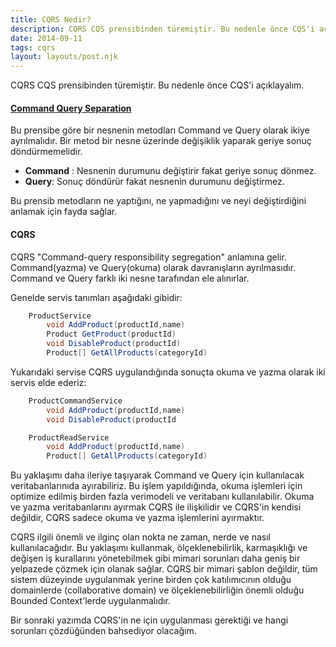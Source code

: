 ```yaml
---
title: CQRS Nedir?
description: CQRS CQS prensibinden türemiştir. Bu nedenle önce CQS'i açıklayalım.
date: 2014-09-11
tags: cqrs
layout: layouts/post.njk
---
```


CQRS CQS prensibinden türemiştir. Bu nedenle önce CQS'i açıklayalım.

#### [Command Query Separation](http://martinfowler.com/bliki/CommandQuerySeparation.html)

Bu prensibe göre bir nesnenin metodları Command ve Query olarak ikiye ayrılmalıdır. Bir metod bir nesne üzerinde değişiklik yaparak geriye sonuç döndürmemelidir.

- **Command** : Nesnenin durumunu değiştirir fakat geriye sonuç dönmez.
- **Query**: Sonuç döndürür fakat nesnenin durumunu değiştirmez.

Bu prensib metodların ne yaptığını, ne yapmadığını ve neyi değiştirdiğini anlamak için fayda sağlar.

#### CQRS

CQRS "Command-query responsibility segregation" anlamına gelir. Command(yazma) ve Query(okuma) olarak davranışların ayrılmasıdır.
Command ve Query farklı iki nesne tarafından ele alınırlar.

Genelde servis tanımları aşağıdaki gibidir:


``` csharp
	ProductService
		void AddProduct(productId,name)
		Product GetProduct(productId)
		void DisableProduct(productId)
		Product[] GetAllProducts(categoryId)
```

Yukarıdaki servise CQRS uygulandığında sonuçta okuma ve yazma olarak iki servis elde ederiz:

``` csharp
	ProductCommandService
		void AddProduct(productId,name)
		void DisableProduct(productId

	ProductReadService
		void AddProduct(productId,name)
		Product[] GetAllProducts(categoryId)
```

Bu yaklaşımı daha ileriye taşıyarak Command ve Query için kullanılacak veritabanlarınıda ayırabiliriz.
Bu işlem yapıldığında, okuma işlemleri için optimize edilmiş birden fazla verimodeli ve veritabanı kullanılabilir.
Okuma ve yazma veritabanlarını ayırmak CQRS ile ilişkilidir ve CQRS'in kendisi değildir, CQRS sadece okuma ve yazma işlemlerini ayırmaktır.


CQRS ilgili önemli ve ilginç olan nokta ne zaman, nerde ve nasıl kullanılacağıdır.
Bu yaklaşımı kullanmak, ölçeklenebilirlik, karmaşıklığı ve değişen iş kurallarını yönetebilmek gibi mimari sorunları daha geniş bir yelpazede çözmek için olanak sağlar.
CQRS bir mimari şablon değildir, tüm sistem düzeyinde uygulanmak yerine birden çok katılımıcının olduğu domainlerde (collaborative domain) ve ölçeklenebilirliğin önemli olduğu Bounded Context'lerde uygulanmalıdır.

Bir sonraki yazımda CQRS'in ne için uygulanması gerektiği ve hangi sorunları çözdüğünden bahsediyor olacağım.
